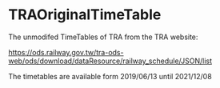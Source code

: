 # TRAOriginalTimeTable
The unmodifed TimeTables of TRA from the TRA website:

https://ods.railway.gov.tw/tra-ods-web/ods/download/dataResource/railway_schedule/JSON/list

The timetables are available form 2019/06/13 until 2021/12/08
